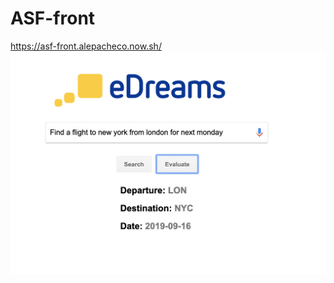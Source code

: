 # ASF-front
https://asf-front.alepacheco.now.sh/
![alt text](https://raw.githubusercontent.com/alepacheco/ASF-front/master/public/demo_screenshot.png)
